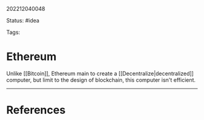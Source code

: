 202212040048

Status: #idea

Tags:

# Ethereum

Unlike [[Bitcoin]], Ethereum main to create a [[Decentralize|decentralized]] computer, but limit to the design of blockchain, this computer isn't efficient.

---
# References